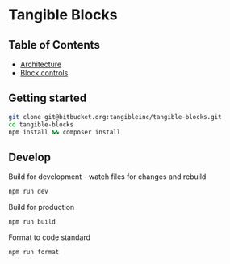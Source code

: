 # Tangible Blocks

## Table of Contents

- [Architecture](architecture)
- [Block controls](block-controls)

## Getting started

```sh
git clone git@bitbucket.org:tangibleinc/tangible-blocks.git
cd tangible-blocks
npm install && composer install
```

## Develop

Build for development - watch files for changes and rebuild

```sh
npm run dev
```

Build for production

```sh
npm run build
```

Format to code standard

```sh
npm run format
```



